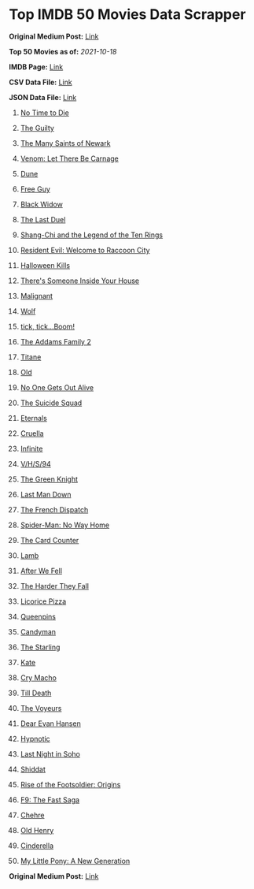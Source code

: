 # Top IMDB 50 Movies Data Scrapper

**Original Medium Post:** [Link](https://medium.com/@nishantsahoo/which-movie-should-i-watch-5c83a3c0f5b1) 

**Top 50 Movies as of:** _2021-10-18_

**IMDB Page:** [Link](http://www.imdb.com/search/title?release_date=2021,2021&title_type=feature)

**CSV Data File:** [Link](/Data/data.csv)

**JSON Data File:** [Link](/Data/data.json)

1. [No Time to Die](https://www.imdb.com/title/tt2382320/?ref_=adv_li_tt)

2. [The Guilty](https://www.imdb.com/title/tt9421570/?ref_=adv_li_tt)

3. [The Many Saints of Newark](https://www.imdb.com/title/tt8110232/?ref_=adv_li_tt)

4. [Venom: Let There Be Carnage](https://www.imdb.com/title/tt7097896/?ref_=adv_li_tt)

5. [Dune](https://www.imdb.com/title/tt1160419/?ref_=adv_li_tt)

6. [Free Guy](https://www.imdb.com/title/tt6264654/?ref_=adv_li_tt)

7. [Black Widow](https://www.imdb.com/title/tt3480822/?ref_=adv_li_tt)

8. [The Last Duel](https://www.imdb.com/title/tt4244994/?ref_=adv_li_tt)

9. [Shang-Chi and the Legend of the Ten Rings](https://www.imdb.com/title/tt9376612/?ref_=adv_li_tt)

10. [Resident Evil: Welcome to Raccoon City](https://www.imdb.com/title/tt6920084/?ref_=adv_li_tt)

11. [Halloween Kills](https://www.imdb.com/title/tt10665338/?ref_=adv_li_tt)

12. [There's Someone Inside Your House](https://www.imdb.com/title/tt8150814/?ref_=adv_li_tt)

13. [Malignant](https://www.imdb.com/title/tt3811906/?ref_=adv_li_tt)

14. [Wolf](https://www.imdb.com/title/tt10698174/?ref_=adv_li_tt)

15. [tick, tick...Boom!](https://www.imdb.com/title/tt8721424/?ref_=adv_li_tt)

16. [The Addams Family 2](https://www.imdb.com/title/tt11125620/?ref_=adv_li_tt)

17. [Titane](https://www.imdb.com/title/tt10944760/?ref_=adv_li_tt)

18. [Old](https://www.imdb.com/title/tt10954652/?ref_=adv_li_tt)

19. [No One Gets Out Alive](https://www.imdb.com/title/tt13056008/?ref_=adv_li_tt)

20. [The Suicide Squad](https://www.imdb.com/title/tt6334354/?ref_=adv_li_tt)

21. [Eternals](https://www.imdb.com/title/tt9032400/?ref_=adv_li_tt)

22. [Cruella](https://www.imdb.com/title/tt3228774/?ref_=adv_li_tt)

23. [Infinite](https://www.imdb.com/title/tt6654210/?ref_=adv_li_tt)

24. [V/H/S/94](https://www.imdb.com/title/tt14867006/?ref_=adv_li_tt)

25. [The Green Knight](https://www.imdb.com/title/tt9243804/?ref_=adv_li_tt)

26. [Last Man Down](https://www.imdb.com/title/tt12335692/?ref_=adv_li_tt)

27. [The French Dispatch](https://www.imdb.com/title/tt8847712/?ref_=adv_li_tt)

28. [Spider-Man: No Way Home](https://www.imdb.com/title/tt10872600/?ref_=adv_li_tt)

29. [The Card Counter](https://www.imdb.com/title/tt11196036/?ref_=adv_li_tt)

30. [Lamb](https://www.imdb.com/title/tt9812474/?ref_=adv_li_tt)

31. [After We Fell](https://www.imdb.com/title/tt13069986/?ref_=adv_li_tt)

32. [The Harder They Fall](https://www.imdb.com/title/tt10696784/?ref_=adv_li_tt)

33. [Licorice Pizza](https://www.imdb.com/title/tt11271038/?ref_=adv_li_tt)

34. [Queenpins](https://www.imdb.com/title/tt9054192/?ref_=adv_li_tt)

35. [Candyman](https://www.imdb.com/title/tt9347730/?ref_=adv_li_tt)

36. [The Starling](https://www.imdb.com/title/tt5164438/?ref_=adv_li_tt)

37. [Kate](https://www.imdb.com/title/tt7737528/?ref_=adv_li_tt)

38. [Cry Macho](https://www.imdb.com/title/tt1924245/?ref_=adv_li_tt)

39. [Till Death](https://www.imdb.com/title/tt11804152/?ref_=adv_li_tt)

40. [The Voyeurs](https://www.imdb.com/title/tt11235772/?ref_=adv_li_tt)

41. [Dear Evan Hansen](https://www.imdb.com/title/tt9357050/?ref_=adv_li_tt)

42. [Hypnotic](https://www.imdb.com/title/tt12383460/?ref_=adv_li_tt)

43. [Last Night in Soho](https://www.imdb.com/title/tt9639470/?ref_=adv_li_tt)

44. [Shiddat](https://www.imdb.com/title/tt11314148/?ref_=adv_li_tt)

45. [Rise of the Footsoldier: Origins](https://www.imdb.com/title/tt12982370/?ref_=adv_li_tt)

46. [F9: The Fast Saga](https://www.imdb.com/title/tt5433138/?ref_=adv_li_tt)

47. [Chehre](https://www.imdb.com/title/tt10309902/?ref_=adv_li_tt)

48. [Old Henry](https://www.imdb.com/title/tt12731980/?ref_=adv_li_tt)

49. [Cinderella](https://www.imdb.com/title/tt10155932/?ref_=adv_li_tt)

50. [My Little Pony: A New Generation](https://www.imdb.com/title/tt10101702/?ref_=adv_li_tt)

**Original Medium Post:** [Link](https://medium.com/@nishantsahoo/which-movie-should-i-watch-5c83a3c0f5b1) 
